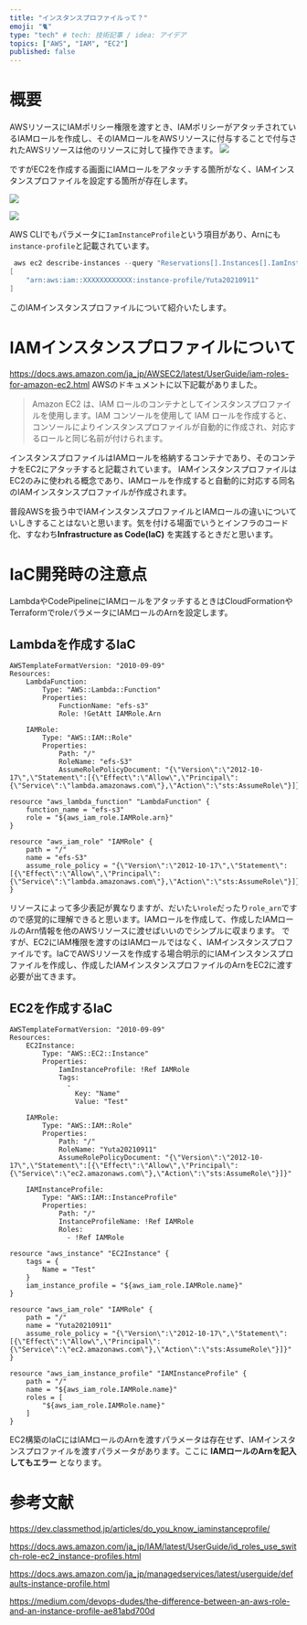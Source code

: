 ```yaml
---
title: "インスタンスプロファイルって？"
emoji: "🐈"
type: "tech" # tech: 技術記事 / idea: アイデア
topics: ["AWS", "IAM", "EC2"]
published: false
---
```


# 概要
AWSリソースにIAMポリシー権限を渡すとき、IAMポリシーがアタッチされているIAMロールを作成し、そのIAMロールをAWSリソースに付与することで付与されたAWSリソースは他のリソースに対して操作できます。
![](/images/ec2-iam-instance-profile/image3.png)

ですがEC2を作成する画面にIAMロールをアタッチする箇所がなく、IAMインスタンスプロファイルを設定する箇所が存在します。

![](/images/ec2-iam-instance-profile/image1.png)

![](/images/ec2-iam-instance-profile/image2.png)

AWS CLIでもパラメータに`IamInstanceProfile`という項目があり、Arnにも`instance-profile`と記載されています。

```powershell
 aws ec2 describe-instances --query "Reservations[].Instances[].IamInstanceProfile.Arn"
[
    "arn:aws:iam::XXXXXXXXXXXX:instance-profile/Yuta20210911"
]
```

このIAMインスタンスプロファイルについて紹介いたします。

# IAMインスタンスプロファイルについて
https://docs.aws.amazon.com/ja_jp/AWSEC2/latest/UserGuide/iam-roles-for-amazon-ec2.html
AWSのドキュメントに以下記載がありました。

> Amazon EC2 は、IAM ロールのコンテナとしてインスタンスプロファイルを使用します。IAM コンソールを使用して IAM ロールを作成すると、コンソールによりインスタンスプロファイルが自動的に作成され、対応するロールと同じ名前が付けられます。

インスタンスプロファイルはIAMロールを格納するコンテナであり、そのコンテナをEC2にアタッチすると記載されています。
IAMインスタンスプロファイルはEC2のみに使われる概念であり、IAMロールを作成すると自動的に対応する同名のIAMインスタンスプロファイルが作成されます。

普段AWSを扱う中でIAMインスタンスプロファイルとIAMロールの違いについていしきすることはないと思います。気を付ける場面でいうとインフラのコード化、すなわち**Infrastructure as Code(IaC)** を実践するときだと思います。

# IaC開発時の注意点
LambdaやCodePipelineにIAMロールをアタッチするときはCloudFormationやTerraformでroleパラメータにIAMロールのArnを設定します。

## Lambdaを作成するIaC
```yml:CloudFormation
AWSTemplateFormatVersion: "2010-09-09"
Resources:
    LambdaFunction:
        Type: "AWS::Lambda::Function"
        Properties:
            FunctionName: "efs-s3"
            Role: !GetAtt IAMRole.Arn

    IAMRole:
        Type: "AWS::IAM::Role"
        Properties:
            Path: "/"
            RoleName: "efs-S3"
            AssumeRolePolicyDocument: "{\"Version\":\"2012-10-17\",\"Statement\":[{\"Effect\":\"Allow\",\"Principal\":{\"Service\":\"lambda.amazonaws.com\"},\"Action\":\"sts:AssumeRole\"}]}"
```

```hcl:Terraform
resource "aws_lambda_function" "LambdaFunction" {
    function_name = "efs-s3"
    role = "${aws_iam_role.IAMRole.arn}"
}

resource "aws_iam_role" "IAMRole" {
    path = "/"
    name = "efs-S3"
    assume_role_policy = "{\"Version\":\"2012-10-17\",\"Statement\":[{\"Effect\":\"Allow\",\"Principal\":{\"Service\":\"lambda.amazonaws.com\"},\"Action\":\"sts:AssumeRole\"}]}"
}
```

リソースによって多少表記が異なりますが、だいたい`role`だったり`role_arn`ですので感覚的に理解できると思います。IAMロールを作成して、作成したIAMロールのArn情報を他のAWSリソースに渡せばいいのでシンプルに収まります。
ですが、EC2にIAM権限を渡すのはIAMロールではなく、IAMインスタンスプロファイルです。IaCでAWSリソースを作成する場合明示的にIAMインスタンスプロファイルを作成し、作成したIAMインスタンスプロファイルのArnをEC2に渡す必要が出てきます。

## EC2を作成するIaC

```yml:CloudFormation
AWSTemplateFormatVersion: "2010-09-09"
Resources:
    EC2Instance:
        Type: "AWS::EC2::Instance"
        Properties:
            IamInstanceProfile: !Ref IAMRole
            Tags: 
              - 
                Key: "Name"
                Value: "Test"

    IAMRole:
        Type: "AWS::IAM::Role"
        Properties:
            Path: "/"
            RoleName: "Yuta20210911"
            AssumeRolePolicyDocument: "{\"Version\":\"2012-10-17\",\"Statement\":[{\"Effect\":\"Allow\",\"Principal\":{\"Service\":\"ec2.amazonaws.com\"},\"Action\":\"sts:AssumeRole\"}]}"

    IAMInstanceProfile:
        Type: "AWS::IAM::InstanceProfile"
        Properties:
            Path: "/"
            InstanceProfileName: !Ref IAMRole
            Roles: 
              - !Ref IAMRole
```

```hcl:Terraform
resource "aws_instance" "EC2Instance" {
    tags = {
        Name = "Test"
    }
    iam_instance_profile = "${aws_iam_role.IAMRole.name}"
}

resource "aws_iam_role" "IAMRole" {
    path = "/"
    name = "Yuta20210911"
    assume_role_policy = "{\"Version\":\"2012-10-17\",\"Statement\":[{\"Effect\":\"Allow\",\"Principal\":{\"Service\":\"ec2.amazonaws.com\"},\"Action\":\"sts:AssumeRole\"}]}"
}

resource "aws_iam_instance_profile" "IAMInstanceProfile" {
    path = "/"
    name = "${aws_iam_role.IAMRole.name}"
    roles = [
        "${aws_iam_role.IAMRole.name}"
    ]
}
```

EC2構築のIaCにはIAMロールのArnを渡すパラメータは存在せず、IAMインスタンスプロファイルを渡すパラメータがあります。ここに __IAMロールのArnを記入してもエラー__ となります。

# 参考文献
https://dev.classmethod.jp/articles/do_you_know_iaminstanceprofile/

https://docs.aws.amazon.com/ja_jp/IAM/latest/UserGuide/id_roles_use_switch-role-ec2_instance-profiles.html

https://docs.aws.amazon.com/ja_jp/managedservices/latest/userguide/defaults-instance-profile.html

https://medium.com/devops-dudes/the-difference-between-an-aws-role-and-an-instance-profile-ae81abd700d